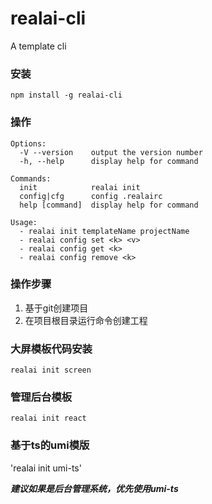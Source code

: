 # realai-cli

A template cli

### 安装

`npm install -g realai-cli`
### 操作
```
Options:
  -V --version    output the version number
  -h, --help      display help for command

Commands:
  init            realai init
  config|cfg      config .realairc
  help [command]  display help for command

Usage:
  - realai init templateName projectName
  - realai config set <k> <v>
  - realai config get <k>
  - realai config remove <k>
```
### 操作步骤

1. 基于git创建项目
2. 在项目根目录运行命令创建工程
### 大屏模板代码安装

`realai init screen`

### 管理后台模板

`realai init react`

### 基于ts的umi模版
'realai init umi-ts'

***建议如果是后台管理系统，优先使用umi-ts***
